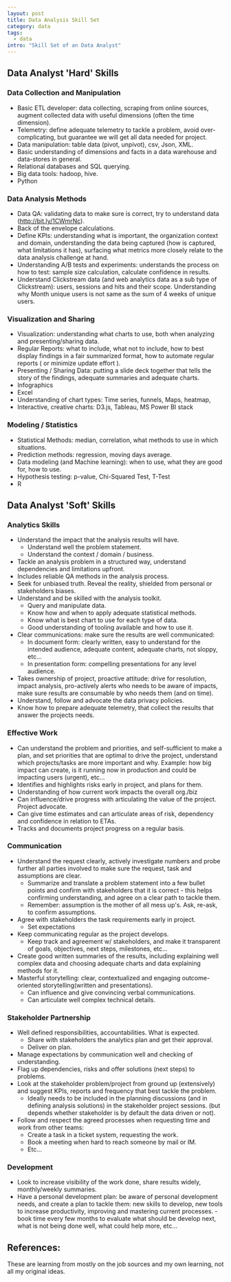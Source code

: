 ```yaml
---
layout: post
title: Data Analysis Skill Set
category: data
tags:
  - data
intro: "Skill Set of an Data Analyst"
---
```


## Data Analyst 'Hard' Skills

### Data Collection and Manipulation

- Basic ETL developer: data collecting, scraping from online sources, augment collected data with useful dimensions (often the time dimension).
- Telemetry: define adequate telemetry to tackle a problem, avoid over-complicating, but guarantee we will get all data needed for project.
- Data manipulation: table data (pivot, unpivot), csv, Json, XML.
- Basic understanding of dimensions and facts in a data warehouse and data-stores in general.
- Relational databases and SQL querying.
- Big data tools: hadoop, hive.
- Python


### Data Analysis Methods

- Data QA: validating data to make sure is correct, try to understand data (http://bit.ly/1CWmrNc).
- Back of the envelope calculations. 
- Define KPIs: understanding what is important, the organization context and domain, understanding the data being captured (how is captured, what limitations it has), surfacing what metrics more closely relate to the data analysis challenge at hand.
- Understanding A/B tests and experiments: understands the process on how to test: sample size calculation, calculate confidence in results.
- Understand Clickstream data (and web analytics data as a sub type of Clickstream): users, sessions and hits and their scope. Understanding why Month unique users is not same as the sum of 4 weeks of unique users.


### Visualization and Sharing

- Visualization: understanding what charts to use, both when analyzing and presenting/sharing data.
- Regular Reports: what to include, what not to include, how to best display findings in a fair summarized format, how to automate regular reports ( or minimize update effort ).
- Presenting / Sharing Data: putting a slide deck together that tells the story of the findings, adequate summaries and adequate charts.
- Infographics
- Excel
- Understanding of chart types: Time series, funnels, Maps, heatmap, 
- Interactive, creative charts: D3.js, Tableau, MS Power BI stack


### Modeling / Statistics

- Statistical Methods: median, correlation, what methods to use in which situations. 
- Prediction methods: regression, moving days average.
- Data modeling (and Machine learning): when to use, what they are good for, how to use.
- Hypothesis testing: p-value, Chi-Squared Test, T-Test
- R









## Data Analyst 'Soft' Skills


### Analytics Skills

- Understand the impact that the analysis results will have.
  - Understand well the problem statement.
  - Understand the context / domain / business.
- Tackle an analysis problem in a structured way, understand dependencies and limitations upfront.
- Includes reliable QA methods in the analysis process.
- Seek for unbiased truth. Reveal the reality, shielded from personal or stakeholders biases.
- Understand and be skilled with the analysis toolkit.
  - Query and manipulate data.
  - Know how and when to apply adequate statistical methods.
  - Know what is best chart to use for each type of data.
  - Good understanding of tooling available and how to use it.
- Clear communications: make sure the results are well communicated:
  - In document form: clearly written, easy to understand for the intended audience, adequate content, adequate charts, not sloppy, etc...
  - In presentation form: compelling presentations for any level audience.
- Takes ownership of project, proactive attitude: drive for resolution, impact analysis, pro-actively alerts who needs to be aware of impacts, make sure results are consumable by who needs them (and on time).
- Understand, follow and advocate the data privacy policies.
- Know how to prepare adequate telemetry, that collect the results that answer the projects needs.


### Effective Work

- Can understand the problem and priorities, and self-sufficient to make a plan, and set priorities that are optimal to drive the project, understand which projects/tasks are more important and why. Example: how big impact can create, is it running now in production and could be impacting users (urgent), etc...
 - Identifies and highlights risks early in project, and plans for them.
- Understanding of how current work impacts the overall org./biz
 - Can influence/drive progress with articulating the value of the project. Project advocate.
- Can give time estimates and can articulate areas of risk, dependency and confidence in relation to ETAs.
- Tracks and documents project progress on a regular basis.


### Communication

- Understand the request clearly, actively investigate numbers and probe further all parties involved to make sure the request, task and assumptions are clear.
  - Summarize and translate a problem statement into a few bullet points and confirm with stakeholders that it is correct - this helps confirming understanding, and agree on a clear path to tackle them.
  - Remember: assumption is the mother of all mess up's. Ask, re-ask, to confirm assumptions.
- Agree with stakeholders the task requirements early in project.
	- Set expectations
- Keep communicating regular as the project develops.
  - Keep track and agreement w/ stakeholders, and make it transparent of goals, objectives, next steps, milestones, etc...
- Create good written summaries of the results, including explaining well complex data and choosing adequate charts and data explaining methods for it.
- Masterful storytelling: clear, contextualized and engaging outcome-oriented storytelling(written and presentations).
  - Can influence and give convincing verbal communications.
  - Can articulate well complex technical details.


### Stakeholder Partnership

- Well defined responsibilities, accountabilities. What is expected.
  - Share with stakeholders the analytics plan and get their approval.
  - Deliver on plan.
- Manage expectations by communication well and checking of understanding.
- Flag up dependencies, risks and offer solutions (next steps) to problems.
- Look at the stakeholder problem/project from ground up (extensively) and suggest KPIs, reports and frequency that best tackle the problem.
  - Ideally needs to be included in the planning discussions (and in defining analysis solutions) in the stakeholder project sessions. (but depends whether stakeholder is by default the data driven or not).
 - Follow and respect the agreed processes when requesting time and work from other teams:
    - Create a task in a ticket system, requesting the work.
    - Book a meeting when hard to reach someone by mail or IM.
    - Etc...


### Development

- Look to increase visibility of the work done, share results widely, monthly/weekly summaries.
- Have a personal development plan: be aware of personal development needs, and create a plan to tackle them: new skills to develop, new tools to increase productivity, improving and mastering current processes. - book time every few months to evaluate what should be develop next, what is not being done well, what could help more, etc...





## References:
These are learning from mostly on the job sources and my own learning, not all my original ideas.

